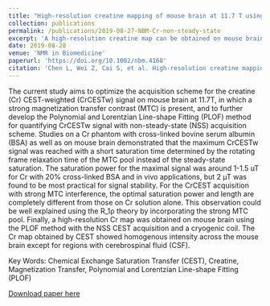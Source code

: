 ```yaml
---
title: "High-resolution creatine mapping of mouse brain at 11.7 T using non-steady-state chemical exchange saturation transfer"
collection: publications
permalink: /publications/2019-08-27-NBM-Cr-non-steady-state
excerpt: 'A high‐resolution creatine map can be obtained on mouse brain using polynomial and Lorentzian line‐shape fitting (PLOF) method with non‐steady‐state CEST acquisition.'
date: 2019-08-28
venue: 'NMR in Biomedicine'
paperurl: 'https://doi.org/10.1002/nbm.4168'
citation: 'Chen L, Wei Z, Cai S, et al. High‐resolution creatine mapping of mouse brain at 11.7 T using non‐steady‐state chemical exchange saturation transfer. NMR in Biomedicine. 2019;e4168.'
---
```

The current study aims to optimize the acquisition scheme for the creatine (Cr) CEST-weighted (CrCESTw) signal on mouse brain at 11.7T, in which a strong magnetization transfer contrast (MTC) is present, and to further develop the Polynomial and Lorentzian Line-shape Fitting (PLOF) method for quantifying CrCESTw signal with non-steady-state (NSS) acquisition scheme. Studies on a Cr phantom with cross-linked bovine serum albumin (BSA) as well as on mouse brain demonstrated that the maximum CrCESTw signal was reached with a short saturation time determined by the rotating frame relaxation time of the MTC pool instead of the steady-state saturation. The saturation power for the maximal signal was around 1-1.5 uT for Cr with 20% cross-linked BSA and in vivo applications, but 2 µT was found to be most practical for signal stability.  For the CrCEST acquisition with strong MTC interference, the optimal saturation power and length are completely different from those on Cr solution alone. This observation could be well explained using the R_1ρ theory by incorporating the strong MTC pool. Finally, a high-resolution Cr map was obtained on mouse brain using the PLOF method with the NSS CEST acquisition and a cryogenic coil. The Cr map obtained by CEST showed homogenous intensity across the mouse brain except for regions with cerebrospinal fluid (CSF). 

Key Words:
Chemical Exchange Saturation Transfer (CEST), Creatine, Magnetization Transfer, Polynomial and Lorentzian Line-shape Fitting (PLOF)

[Download paper here](https://doi.org/10.1002/nbm.4168)